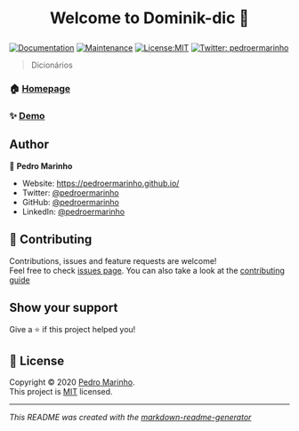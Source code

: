 <h1 align="center">

Welcome to Dominik-dic 👋

</h1>
<p>

<a href="https://github.com/pedroermarinho/Dominik-dic#readme" target="_blank"><img alt="Documentation" src="https://img.shields.io/badge/documentation-yes-brightgreen.svg" /></a>
<a href="https://github.com/pedroermarinho/Dominik-dic/graphs/commit-activity" target="_blank"><img alt="Maintenance" src="https://img.shields.io/badge/Maintained%3F-yes-green.svg" /></a>
<a href="https://github.com/pedroermarinho/Dominik-dic/blob/master/LICENSE" target="_blank"><img alt="License:MIT" src="https://img.shields.io/badge/License-MIT-yellow.svg" /></a>
<a href="https://twitter.com/pedroermarinho" target="_blank"><img alt="Twitter: pedroermarinho" src="https://img.shields.io/twitter/follow/pedroermarinho.svg?style=social" /></a>
</p>

> Dicionários
### 🏠 [Homepage](https://github.com/pedroermarinho/Dominik-dic#readme)
### ✨ [Demo](https://github.com/pedroermarinho/Dominik-dic#readme)



## Author
👤 **Pedro Marinho**
* Website: https://pedroermarinho.github.io/
* Twitter: [@pedroermarinho](https://twitter.com/pedroermarinho)
* GitHub: [@pedroermarinho](https://github.com/{github_username})
* LinkedIn: [@pedroermarinho](https://linkedin.com/in/{author_linkedin_username})



## 🤝 Contributing
Contributions, issues and feature requests are welcome!<br />Feel free to check [issues page](https://github.com/pedroermarinho/Dominik-dic/issues). You can also take a look at the [contributing guide](https://github.com/pedroermarinho/Dominik-dic/blob/master/CONTRIBUTING.md)
## Show your support
Give a ⭐️ if this project helped you!

## 📝 License

Copyright © 2020 [Pedro Marinho](https://github.com/pedroermarinho ).<br/>
This project is [MIT](https://github.com/pedroermarinho/Dominik-dic/blob/master/LICENSE) licensed.

---
_This README was created with the [markdown-readme-generator](https://github.com/pedroermarinho/markdown-readme-generator)_
